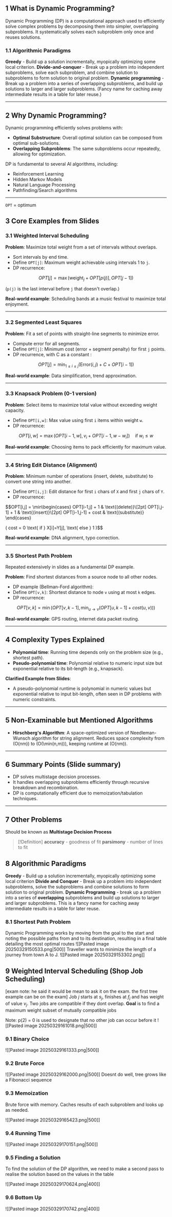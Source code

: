 
## 1 What is Dynamic Programming?
Dynamic Programming (DP) is a computational approach used to efficiently solve complex problems by decomposing them into simpler, overlapping subproblems. It systematically solves each subproblem only once and reuses solutions.

### 1.1 Algorithmic Paradigms
**Greedy** - Build up a solution incrementally, myopically optimizing some local criterion.
**Divide-and-conquer** - Break up a problem into independent subproblems, solve each subproblem, and combine solution to subproblems to form solution to original problem.
**Dynamic programming** - Break up a problem into a series of overlapping subproblems, and build up solutions to larger and larger subproblems. (Fancy name for caching away intermediate results in a table for later reuse.)

---

## 2 Why Dynamic Programming?
Dynamic programming efficiently solves problems with:
- **Optimal Substructure**: Overall optimal solution can be composed from optimal sub-solutions.
- **Overlapping Subproblems**: The same subproblems occur repeatedly, allowing for optimization.

DP is fundamental to several AI algorithms, including:
- Reinforcement Learning
- Hidden Markov Models
- Natural Language Processing
- Pathfinding/Search algorithms

---

`OPT` = optimum
## 3 Core Examples from Slides

### 3.1 Weighted Interval Scheduling
**Problem**: Maximize total weight from a set of intervals without overlaps.

- Sort intervals by end time.
- Define `OPT[j]`: Maximum weight achievable using intervals 1 to `j`.
- DP recurrence:

$$OPT[j] = \max(\text{weight}_j + OPT[p(j)],\, OPT[j-1])$$

(`p(j)` is the last interval before `j` that doesn't overlap.)

**Real-world example**: Scheduling bands at a music festival to maximize total enjoyment.

---

### 3.2 Segmented Least Squares
**Problem**: Fit a set of points with straight-line segments to minimize error.

- Compute error for all segments.
- Define `OPT[j]`: Minimum cost (error + segment penalty) for first `j` points.
- DP recurrence, with C as a constant :

$$OPT[j] = \min_{1\le i \le j} (\text{Error}(i,j) + C + OPT[i-1])$$


**Real-world example**: Data simplification, trend approximation.

---

### 3.3 Knapsack Problem (0-1 version)
**Problem**: Select items to maximize total value without exceeding weight capacity.

- Define `OPT[i,w]`: Max value using first `i` items within weight `w`.
- DP recurrence:

$$OPT[i,w] = \max(OPT[i-1,w],\, v_i + OPT[i-1,w - w_i])\quad\text{if}\;w_i\le w$$


**Real-world example**: Choosing items to pack efficiently for maximum value.

---

### 3.4 String Edit Distance (Alignment)
**Problem**: Minimum number of operations (insert, delete, substitute) to convert one string into another.

- Define `OPT[i,j]`: Edit distance for first `i` chars of `X` and first `j` chars of `Y`.
- DP recurrence:

$$OPT[i,j] = \min\begin{cases}
OPT[i-1,j] + 1 & \text{(delete)}\\[2pt]
OPT[i,j-1] + 1 & \text{(insert)}\\[2pt]
OPT[i-1,j-1] + cost & \text{(substitute)}
\end{cases}

( cost = 0 \text{ if } X[i]=Y[j], \text{ else } 1 )$$


**Real-world example**: DNA alignment, typo correction.

---

### 3.5 Shortest Path Problem
Repeated extensively in slides as a fundamental DP example.

**Problem**: Find shortest distances from a source node to all other nodes.

- DP example (Bellman-Ford algorithm):
- Define `OPT[v,k]`: Shortest distance to node `v` using at most `k` edges.
- DP recurrence:

$$OPT[v,k] = \min(OPT[v,k-1],\, \min_{u\to v}(OPT[u,k-1]+cost(u,v)))$$

**Real-world example**: GPS routing, internet data packet routing.

---

## 4 Complexity Types Explained
- **Polynomial time**: Running time depends only on the problem size (e.g., shortest path).
- **Pseudo-polynomial time**: Polynomial relative to numeric input size but exponential relative to its bit-length (e.g., knapsack).

**Clarified Example from Slides**:  
- A pseudo-polynomial runtime is polynomial in numeric values but exponential relative to input bit-length, often seen in DP problems with numeric constraints.

---

## 5 Non-Examinable but Mentioned Algorithms
- **Hirschberg's Algorithm**: A space-optimized version of Needleman-Wunsch algorithm for string alignment. Reduces space complexity from \(O(nm)\) to \(O(\min(n,m))\), keeping runtime at \(O(nm)\).

---


## 6 Summary Points (Slide summary)
- DP solves multistage decision processes.
- It handles overlapping subproblems efficiently through recursive breakdown and recombination.
- DP is computationally efficient due to memoization/tabulation techniques.

---

## 7 Other Problems
Should be known as **Multistage Decision Process**

> [!Definition]
> **accuracy** - goodness of fit
> **parsimony** - number of lines to fit
## 8 Algorithmic Paradigms
**Greedy** - Build up a solution incrementally, myopically optimizing some local criterion
**Divide and Conquer** - Break up a problem into independent subproblems, solve the subproblems and combine solutions to form solution to original problem.
**Dynamic Programming** - break up a problem into a series of **overlapping** subproblems and build up solutions to larger and larger subproblems. This is a fancy name for caching away intermediate results in a table for later reuse.

### 8.1 Shortest Path Problem
Dynamic Programming works by moving from the goal to the start and noting the possible paths from and to its destination, resulting in a final table detailing the most optimal routes
![[Pasted image 20250329150533.png|500]]
Traveller wants to minimize the length of a journey from town A to J.
![[Pasted image 20250329153302.png]]

## 9 Weighted Interval Scheduling (Shop Job Scheduling)
[exam note: he said it would be mean to ask it on the exam. the first tree example can be on the exam]
Job $j$ starts at $s_j$, finishes at $f_j$ and has weight of value $v_j$.
Two jobs are compatible if they dont overlap.
**Goal** is to find a maximum weight subset of mutually compatible jobs

Note: p(2) = 0 is used to designate that no other job can occur before it
![[Pasted image 20250329161018.png|500]]


### 9.1 Binary Choice
![[Pasted image 20250329161333.png|500]]
### 9.2 Brute Force
![[Pasted image 20250329162000.png|500]]
Doesnt do well, tree grows like a Fibonacci sequence

### 9.3 Memoization
Brute force with memory. Caches results of each subproblem and looks up as needed.

![[Pasted image 20250329165423.png|500]]

### 9.4 Running Time 
![[Pasted image 20250329170151.png|500]]

### 9.5 Finding a Solution
To find the solution of the DP algorithm, we need to make a second pass to realise the solution based on the values in the table

![[Pasted image 20250329170624.png|400]]
### 9.6 Bottom Up
![[Pasted image 20250329170742.png|400]]




